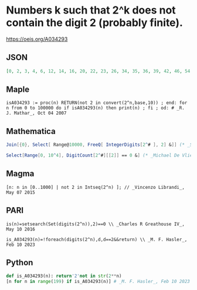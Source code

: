# Numbers k such that 2^k does not contain the digit 2 \(probably finite\)\.
https://oeis.org/A034293
## JSON
```JSON
[0, 2, 3, 4, 6, 12, 14, 16, 20, 22, 23, 26, 34, 35, 36, 39, 42, 46, 54, 64, 74, 83, 168]
```
## Maple
```Maple
isA034293 := proc(n) RETURN(not 2 in convert(2^n,base,10)) ; end: for n from 0 to 100000 do if isA034293(n) then print(n) ; fi ; od: # _R. J. Mathar_, Oct 04 2007
```
## Mathematica
```Mathematica
Join[{0}, Select[ Range@10000, FreeQ[ IntegerDigits[2^# ], 2] &]] (* _Shyam Sunder Gupta_, Sep 01 2007 *)(* adapted by _Vincenzo Librandi_, May 07 2015 *)
```
```Mathematica
Select[Range[0, 10^4], DigitCount[2^#][[2]] == 0 &] (* _Michael De Vlieger_, Apr 29 2016 *)
```
## Magma
```Magma
[n: n in [0..1000] | not 2 in Intseq(2^n) ]; // _Vincenzo Librandi_, May 07 2015
```
## PARI
```PARI
is(n)=setsearch(Set(digits(2^n)),2)==0 \\ _Charles R Greathouse IV_, May 10 2016
```
```PARI
is_A034293(n)=!foreach(digits(2^n),d,d==2&&return) \\ _M. F. Hasler_, Feb 10 2023
```
## Python
```Python
def is_A034293(n): return'2'not in str(2**n)
[n for n in range(199) if is_A034293(n)] # _M. F. Hasler_, Feb 10 2023
```
